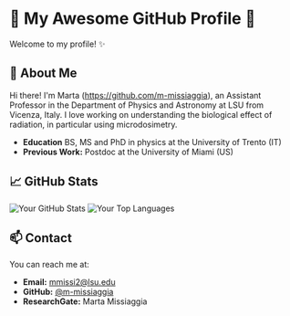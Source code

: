 # 🌟 My Awesome GitHub Profile 🌟

Welcome to my profile! ✨

## 📖 About Me

Hi there! I'm Marta (https://github.com/m-missiaggia), an Assistant Professor in the Department of Physics and Astronomy at LSU from Vicenza, Italy. I love working on understanding the biological effect of radiation, in particular using microdosimetry. 

- **Education** BS, MS and PhD in physics at the University of Trento (IT)
- **Previous Work:** Postdoc at the University of Miami (US)

## 📈 GitHub Stats

![Your GitHub Stats](https://github-readme-stats.vercel.app/api?username=m-missiaggia&show_icons=true&theme=radical)
![Your Top Languages](https://github-readme-stats.vercel.app/api/top-langs/?username=m-missiaggia&layout=compact&theme=radical)

## 📫 Contact

You can reach me at:
- **Email:** mmissi2@lsu.edu
- **GitHub:** [@m-missiaggia](https://github.com/m-missiaggia)
- **ResearchGate:** Marta Missiaggia

